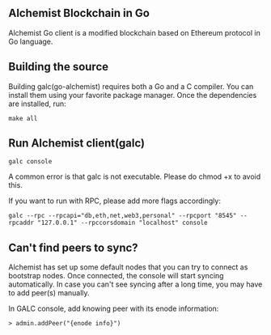 ## Alchemist Blockchain in Go

Alchemist Go client is a modified blockchain based on Ethereum protocol in Go language.

## Building the source

Building galc(go-alchemist) requires both a Go and a C compiler. You can install them using your favorite package manager. Once the dependencies are installed, run:

`make all`

## Run Alchemist client(galc)

`galc console`

A common error is that galc is not executable. Please do chmod +x <path-to-galc> to avoid this.

If you want to run with RPC, please add more flags accordingly:

`galc --rpc --rpcapi="db,eth,net,web3,personal" --rpcport "8545" --rpcaddr "127.0.0.1" --rpccorsdomain "localhost" console`



## Can't find peers to sync?

Alchemist has set up some default nodes that you can try to connect as bootstrap nodes. Once connected, the console will start syncing automatically. In case you can't see syncing after a long time, you may have to add peer(s) manually.

In GALC console, add knowing peer with its enode information:

`> admin.addPeer("{enode info}")`